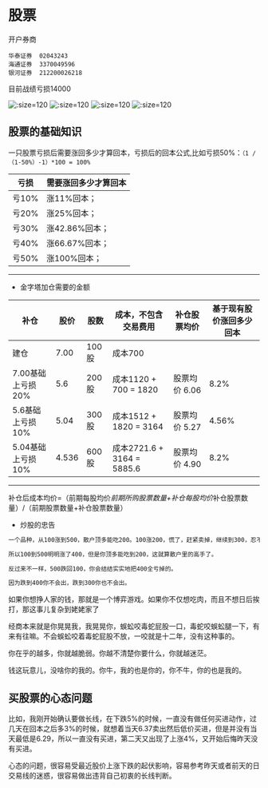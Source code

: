 # 股票

开户券商
```
华泰证券  02043243
海通证券  3370049596
银河证券  212200026218
```

目前战绩亏损14000

![](./imgs/2015.png ':size=120')
![](./imgs/2017.png ':size=120')
![](./imgs/2019.png ':size=120')
![](./imgs/2020.png ':size=120')

## 股票的基础知识
一只股票亏损后需要涨回多少才算回本，亏损后的回本公式,比如亏损50%：`（1 /（1-50%）-1）*100 = 100%`

亏损 | 需要涨回多少才算回本
------- | -------
亏10% | 涨11%回本；
亏20% | 涨25%回本；
亏30% | 涨42.86%回本；
亏40% | 涨66.67%回本；
亏50% | 涨100%回本；

---------------------

* 金字塔加仓需要的金额

补仓 | 股价 | 股数 | 成本，不包含交易费用 | 补仓股票均价 | 基于现有股价涨回多少回本
------- | ------- | ------- | ------- | ------- | ------
建仓 | 7.00 | 100股 | 成本700 | 
7.00基础上亏损20% | 5.6 | 200股 | 成本1120 + 700 = 1820 | 股票均价 6.06 | 8.2%
5.6基础上亏损10% | 5.04 | 300股 | 成本1512 + 1820 = 3164 | 股票均价 5.27 | 4.56%
5.04基础上亏损10% | 4.536 | 600股 | 成本2721.6 + 3164 = 5885.6 | 股票均价 4.90 | 8.2%

----------------------------------------------------
补仓后成本均价=（前期每股均价*前期所购股票数量+补仓每股均价*补仓股票数量）/（前期股票数量+补仓股票数量）



* 炒股的忠告

```markdown
一个品种，从100涨到500，散户顶多能吃200。100涨200，慌了，赶紧卖掉，继续到300，忍不住再买进去，到400，又慌了，卖掉，到500又忍不住买进去。

所以100到500明明涨了400，但是你顶多能吃到200，这就算散户里的高手了。

反过来不一样，500跌回100，你会结结实实地把400全亏掉的。

因为跌到400你不会出，跌到300你也不会出。
```
如果你想挣人家的钱，那就是一个博弈游戏。如果你不仅想吃肉，而且不想日后挨打，那这事儿复杂到姥姥家了

经商本来就是你晃晃我，我晃晃你，蜈蚣咬毒蛇屁股一口，毒蛇咬蜈蚣腿一下，有来有往嘛。不会蜈蚣咬着毒蛇屁股不放，一咬就是十二年，没有这种事的。

你在乎的越多，你就越脆弱。你越不清楚你要什么，你就越迷茫。

钱这玩意儿，没啥你的我的。你牛，我的也是你的，你不牛，你的也是我的。

## 买股票的心态问题
比如，我刚开始确认要做长线，在下跌5%的时候，一直没有做任何买进动作，过几天在回本之后多3%的时候，就想着当天6.37卖出然后低价买进，但是并没有当天最低是6.29，所以一直没有买进，第二天又出现了上涨4%，又开始后悔昨天没有买进。

心态的问题，很容易受最近股价上涨下跌的起伏影响，容易参考昨天或者前天的日交易线的迷惑，很容易做出违背自己初衷的长线判断。